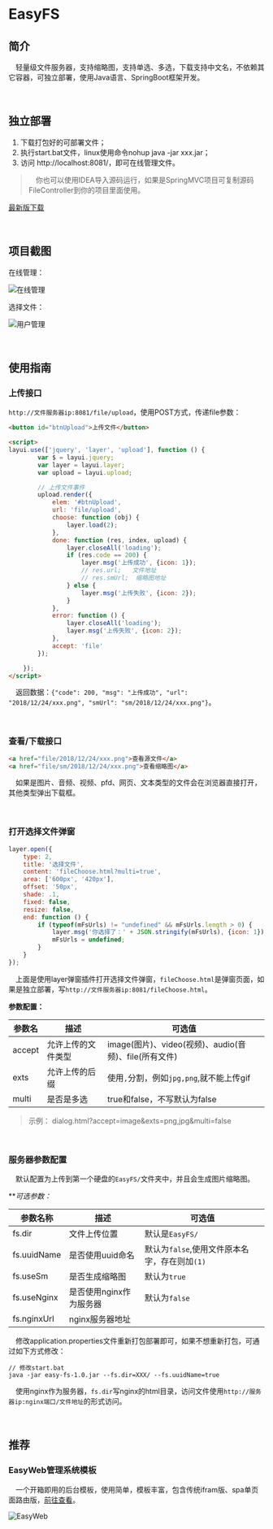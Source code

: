 # EasyFS

## 简介
&emsp;轻量级文件服务器，支持缩略图，支持单选、多选，下载支持中文名，不依赖其它容器，可独立部署，使用Java语言、SpringBoot框架开发。

<br>

## 独立部署
1. 下载打包好的可部署文件；
2. 执行start.bat文件，linux使用命令nohup java -jar xxx.jar；
3. 访问 http://localhost:8081/，即可在线管理文件。 

> &emsp;你也可以使用IDEA导入源码运行，如果是SpringMVC项目可复制源码FileController到你的项目里面使用。

[最新版下载](https://gitee.com/whvse/easy-fs/releases)

<br>

## 项目截图

在线管理：

![在线管理](https://ws1.sinaimg.cn/large/88052d6bly1fyk664e4laj20ou0fsgn6.jpg)

选择文件：

![用户管理](https://ws1.sinaimg.cn/large/88052d6bly1fyk66zs1tsj20ou0fsjtr.jpg)

<br>

## 使用指南

### 上传接口
`http://文件服务器ip:8081/file/upload`，使用POST方式，传递file参数：

```html
<button id="btnUpload">上传文件</button>

<script>
layui.use(['jquery', 'layer', 'upload'], function () {
        var $ = layui.jquery;
        var layer = layui.layer;
        var upload = layui.upload;

        // 上传文件事件
        upload.render({
            elem: '#btnUpload',
            url: 'file/upload',
            choose: function (obj) {
                layer.load(2);
            },
            done: function (res, index, upload) {
                layer.closeAll('loading');
                if (res.code == 200) {
                    layer.msg('上传成功', {icon: 1});
                    // res.url;   文件地址
                    // res.smUrl;  缩略图地址
                } else {
                    layer.msg('上传失败', {icon: 2});
                }
            },
            error: function () {
                layer.closeAll('loading');
                layer.msg('上传失败', {icon: 2});
            },
            accept: 'file'
        });

    });
</script>
```
&emsp;返回数据：`{"code": 200, "msg": "上传成功", "url": "2018/12/24/xxx.png", "smUrl": "sm/2018/12/24/xxx.png"}`。

<br>

### 查看/下载接口
```html
<a href="file/2018/12/24/xxx.png">查看源文件</a>
<a href="file/sm/2018/12/24/xxx.png">查看缩略图</a>
```
&emsp;如果是图片、音频、视频、pfd、网页、文本类型的文件会在浏览器直接打开，其他类型弹出下载框。

<br>

### 打开选择文件弹窗
```javascript
layer.open({
    type: 2,
    title: '选择文件',
    content: 'fileChoose.html?multi=true',
    area: ['600px', '420px'],
    offset: '50px',
    shade: .1,
    fixed: false,
    resize: false,
    end: function () {
        if (typeof(mFsUrls) != "undefined" && mFsUrls.length > 0) {
            layer.msg('你选择了：' + JSON.stringify(mFsUrls), {icon: 1});
            mFsUrls = undefined;
        }
    }
});
```
&emsp;上面是使用layer弹窗插件打开选择文件弹窗，`fileChoose.html`是弹窗页面，如果是独立部署，写`http://文件服务器ip:8081/fileChoose.html`。

**参数配置：**

 参数名 | 描述 | 可选值
 --- | --- | ---
 accept | 允许上传的文件类型 | image(图片)、video(视频)、audio(音频)、file(所有文件)
 exts | 允许上传的后缀 | 使用`,`分割，例如`jpg,png`,就不能上传gif
 multi | 是否是多选 | true和false，不写默认为false
 
 > 示例： dialog.html?accept=image&exts=png,jpg&multi=false

<br>

### 服务器参数配置
&emsp;默认配置为上传到第一个硬盘的`EasyFS/`文件夹中，并且会生成图片缩略图。

***可选参数：*

 参数名称 | 描述 | 可选值
 --- | --- | ---
 fs.dir | 文件上传位置 | 默认是`EasyFS/`
 fs.uuidName | 是否使用uuid命名 | 默认为`false`,使用文件原本名字，存在则加`(1)`
 fs.useSm | 是否生成缩略图 | 默认为`true`
 fs.useNginx | 是否使用nginx作为服务器 | 默认为`false`
 fs.nginxUrl | nginx服务器地址 | 


&emsp;修改application.properties文件重新打包部署即可，如果不想重新打包，可通过如下方式修改：

```text
// 修改start.bat
java -jar easy-fs-1.0.jar --fs.dir=XXX/ --fs.uuidName=true
```

&emsp;使用nginx作为服务器，`fs.dir`写nginx的html目录，访问文件使用`http://服务器ip:nginx端口/文件地址`的形式访问。

<br>

## 推荐
### EasyWeb管理系统模板
&emsp;一个开箱即用的后台模板，使用简单，模板丰富，包含传统ifram版、spa单页面路由版，[前往查看](https://easyweb.vip)。

![EasyWeb](https://ws1.sinaimg.cn/large/88052d6bly1fydn64tcw6j20yz0jlgn4.jpg)
